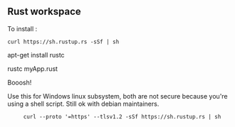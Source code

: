 ## Rust workspace

To install : 


	curl https://sh.rustup.rs -sSf | sh


apt-get install rustc

rustc myApp.rust

Booosh! 

Use this for Windows linux subsystem, both are not secure because you're using a shell script. Still ok with debian maintainers.


         curl --proto '=https' --tlsv1.2 -sSf https://sh.rustup.rs | sh

